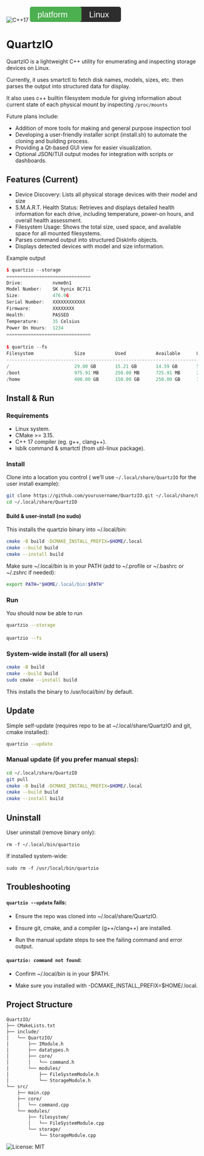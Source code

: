 ![C++17](https://img.shields.io/badge/C%2B%2B-17-blue.svg)
![Platform: Linux](./asset/linux.svg)
# QuartzIO

QuartzIO is a lightweight C++ utility for enumerating and inspecting storage devices on Linux.  

Currently, it uses smartctl to fetch disk names, models, sizes, etc. then parses the output into structured data for display.

It also uses c++ builtin filesystem module for giving information about current state of each physical mount by inspecting `/proc/mounts`

Future plans include: 
* Addition of more tools for making and general purpose inspection tool
* Developing a user-friendly installer script (install.sh) to automate the cloning and building process.
* Providing a Qt-based GUI view for easier visualization.
* Optional JSON/TUI output modes for integration with scripts or dashboards.

## Features (Current)

* Device Discovery: Lists all physical storage devices with their model and size
* S.M.A.R.T. Health Status: Retrieves and displays detailed health information for each drive, including temperature, power-on hours, and overall health assessment.
* Filesystem Usage: Shows the total size, used space, and available space for all mounted filesystems.
* Parses command output into structured DiskInfo objects.
* Displays detected devices with model and size information.

Example output

```cpp
$ quartzio --storage
===============================
Drive:           nvme0n1
Model Number:    SK hynix BC711
Size:            476.9G
Serial Number:   XXXXXXXXXXXX
Firmware:        XXXXXXXX
Health:          PASSED
Temperature:     35 Celsius
Power On Hours:  1234
===============================

$ quartzio --fs
Filesystem               Size           Used           Available      Use%
--------------------------------------------------------------------------------
/                        29.80 GB       15.21 GB       14.59 GB       51%
/boot                    975.91 MB      250.00 MB      725.91 MB      25%
/home                    400.00 GB      150.00 GB      250.00 GB      37%
```

## Install & Run

### Requirements
* Linux system.
* CMake >= 3.15.
* C++ 17 compiler (eg. g++, clang++).
* lsblk command & smartctl (from util-linux package).
  
### Install

Clone into a location you control ( we'll use `~/.local/share/QuartzIO` for the user install example):
```bash
git clone https://github.com/yourusername/QuartzIO.git ~/.local/share/QuartzIO
cd ~/.local/share/QuartzIO
```
#### Build & user-install (no sudo)

This installs the quartzio binary into ~/.local/bin:

```bash
cmake -B build -DCMAKE_INSTALL_PREFIX=$HOME/.local
cmake --build build
cmake --install build
```

Make sure ~/.local/bin is in your PATH (add to ~/.profile or ~/.bashrc or ~/.zshrc if needed):

```bash
export PATH="$HOME/.local/bin:$PATH"
```

### Run

You should now be able to run

```bash
quartzio --storage

quartzio --fs
```

### System-wide install (for all users)

```bash
cmake -B build
cmake --build build
sudo cmake --install build
```
This installs the binary to /usr/local/bin/ by default.

## Update

Simple self-update (requires repo to be at ~/.local/share/QuartzIO and git, cmake installed):

```bash
quartzio --update
```

### Manual update (if you prefer manual steps):
```bash
cd ~/.local/share/QuartzIO
git pull
cmake -B build -DCMAKE_INSTALL_PREFIX=$HOME/.local
cmake --build build
cmake --install build
```

## Uninstall

User uninstall (remove binary only):

`rm -f ~/.local/bin/quartzio`

If installed system-wide:

`sudo rm -f /usr/local/bin/quartzio`

## Troubleshooting

#### `quartzio --update` fails:
  * Ensure the repo was cloned into ~/.local/share/QuartzIO.

  * Ensure git, cmake, and a compiler (g++/clang++) are installed.

  * Run the manual update steps to see the failing command and error output.

#### `quartzio: command not found`:

  * Confirm ~/.local/bin is in your $PATH.

  * Make sure you installed with -DCMAKE_INSTALL_PREFIX=$HOME/.local.

## Project Structure

```text
QuartzIO/
├── CMakeLists.txt
├── include/
│   └── QuartzIO/
│       ├── IModule.h
│       ├── datatypes.h
│       ├── core/
│       │   └── command.h
│       └── modules/
│           ├── FileSystemModule.h
│           └── StorageModule.h
└── src/
    ├── main.cpp
    ├── core/
    │   └── command.cpp
    └── modules/
        ├── filesystem/
        │   └── FileSystemModule.cpp
        └── storage/
            └── StorageModule.cpp 
```

![License: MIT](https://img.shields.io/badge/License-MIT-green.svg)



